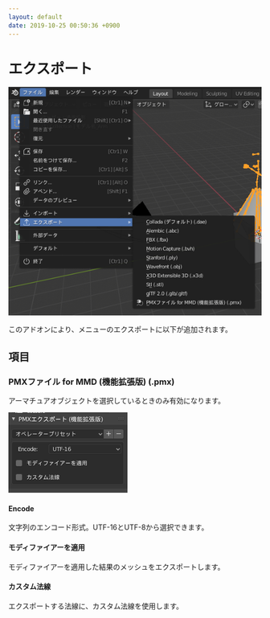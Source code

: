 ```yaml
---
layout: default
date: 2019-10-25 00:50:36 +0900
---
```

# エクスポート
![エクスポートメニュー](/assets/image/features/UI_manual_export.png)

このアドオンにより、メニューのエクスポートに以下が追加されます。

## 項目

### PMXファイル for MMD (機能拡張版) (.pmx)
アーマチュアオブジェクトを選択しているときのみ有効になります。

![エクスポートパラメータ](/assets/image/features/UI_manual_exporter_parameters.png)

#### Encode
文字列のエンコード形式。UTF-16とUTF-8から選択できます。

#### モディファイアーを適用
モディファイアーを適用した結果のメッシュをエクスポートします。

#### カスタム法線
エクスポートする法線に、カスタム法線を使用します。
